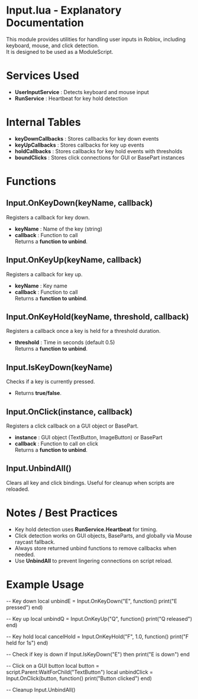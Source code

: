 
# Input.lua - Explanatory Documentation

This module provides utilities for handling user inputs in Roblox, including keyboard, mouse, and click detection.  
It is designed to be used as a ModuleScript.

# Services Used
- **UserInputService** : Detects keyboard and mouse input  
- **RunService** : Heartbeat for key hold detection

# Internal Tables
- **keyDownCallbacks** : Stores callbacks for key down events  
- **keyUpCallbacks** : Stores callbacks for key up events  
- **holdCallbacks** : Stores callbacks for key hold events with thresholds  
- **boundClicks** : Stores click connections for GUI or BasePart instances

# Functions

## Input.OnKeyDown(keyName, callback)
Registers a callback for key down.  
- **keyName** : Name of the key (string)  
- **callback** : Function to call  
Returns a **function to unbind**.

## Input.OnKeyUp(keyName, callback)
Registers a callback for key up.  
- **keyName** : Key name  
- **callback** : Function to call  
Returns a **function to unbind**.

## Input.OnKeyHold(keyName, threshold, callback)
Registers a callback once a key is held for a threshold duration.  
- **threshold** : Time in seconds (default 0.5)  
Returns a **function to unbind**.

## Input.IsKeyDown(keyName)
Checks if a key is currently pressed.  
- Returns **true/false**.

## Input.OnClick(instance, callback)
Registers a click callback on a GUI object or BasePart.  
- **instance** : GUI object (TextButton, ImageButton) or BasePart  
- **callback** : Function to call on click  
Returns a **function to unbind**.

## Input.UnbindAll()
Clears all key and click bindings. Useful for cleanup when scripts are reloaded.

# Notes / Best Practices
- Key hold detection uses **RunService.Heartbeat** for timing.  
- Click detection works on GUI objects, BaseParts, and globally via Mouse raycast fallback.  
- Always store returned unbind functions to remove callbacks when needed.  
- Use **UnbindAll** to prevent lingering connections on script reload.

# Example Usage
-- Key down
local unbindE = Input.OnKeyDown("E", function() print("E pressed") end)

-- Key up
local unbindQ = Input.OnKeyUp("Q", function() print("Q released") end)

-- Key hold
local cancelHold = Input.OnKeyHold("F", 1.0, function() print("F held for 1s") end)

-- Check if key is down
if Input.IsKeyDown("E") then print("E is down") end

-- Click on a GUI button
local button = script.Parent:WaitForChild("TextButton")
local unbindClick = Input.OnClick(button, function() print("Button clicked") end)

-- Cleanup
Input.UnbindAll()
